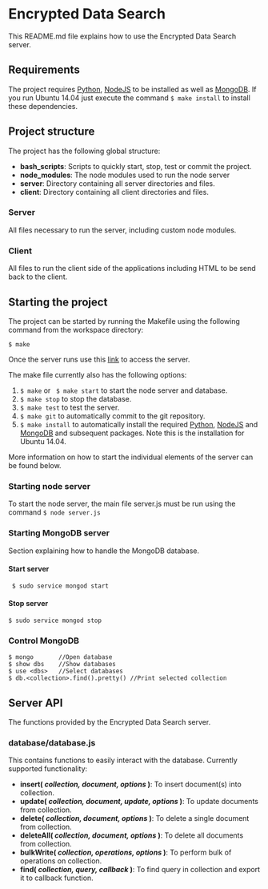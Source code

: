 # Encrypted Data Search
This README.md file explains how to use the Encrypted Data Search server.

## Requirements
The project requires [Python](https://www.python.org/download/releases/2.7/), [NodeJS](https://nodejs.org/en/) to be installed as well as [MongoDB](https://www.mongodb.com/). If you run Ubuntu 14.04 just execute the command ``` $ make install ``` to install these dependencies.

## Project structure
The project has the following global structure:
 - **bash_scripts**: Scripts to quickly start, stop, test or commit the project.
 - **node_modules**: The node modules used to run the node server
 - **server**: Directory containing all server directories and files.
 - **client**: Directory containing all client directories and files.

### Server
All files necessary to run the server, including custom node modules.

### Client
All files to run the client side of the applications including HTML to be send back to the client.

## Starting the project
The project can be started by running the Makefile using the following command from the workspace directory:
```
$ make
```
Once the server runs use this [link](https://Encrypted-Data-Search-thijsvanede512475.codeanyapp.com) to access the server. 

The make file currently also has the following options:
 1. ``` $ make ``` or ``` $ make start``` to start the node server and database.
 2. ``` $ make stop ``` to stop the database.
 3. ``` $ make test ``` to test the server.
 4. ``` $ make git ``` to automatically commit to the git repository.
 5. ``` $ make install ``` to automatically install the required [Python](https://www.python.org/download/releases/2.7/), [NodeJS](https://nodejs.org/en/) and [MongoDB](https://www.mongodb.com/) and subsequent packages. Note this is the installation for Ubuntu 14.04.

More information on how to start the individual elements of the server can be found below.

### Starting node server
To start the node server, the main file server.js must be run using the command
``` $ node server.js ```

### Starting MongoDB server
Section explaining how to handle the MongoDB database.

#### Start server
```  $ sudo service mongod start ```

#### Stop server
``` $ sudo service mongod stop ```

### Control MongoDB
``` 
$ mongo       //Open database
$ show dbs    //Show databases
$ use <dbs>   //Select databases
$ db.<collection>.find().pretty() //Print selected collection
```

## Server API
The functions provided by the Encrypted Data Search server.

### database/database.js
This contains functions to easily interact with the database. Currently supported functionality:
 - **insert( *collection, document, options* )**: To insert document(s) into collection.
 - **update( *collection, document, update, options* )**: To update documents from collection.
 - **delete( *collection, document, options* )**: To delete a single document from collection.
 - **deleteAll( *collection, document, options* )**: To delete all documents from collection.
 - **bulkWrite( *collection, operations, options* )**: To perform bulk of operations on collection.
 - **find( *collection, query, callback* )**: To find query in collection and export it to callback function.